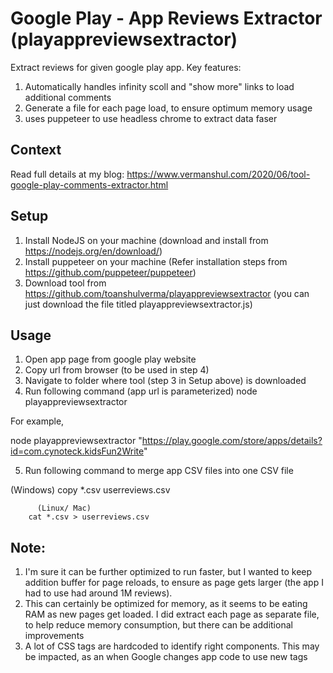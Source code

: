 # Google Play - App Reviews Extractor (playappreviewsextractor)
Extract reviews for given google play app. Key features:
1. Automatically handles infinity scoll and "show more" links to load additional comments
2. Generate a file for each page load, to ensure optimum memory usage
3. uses puppeteer to use headless chrome to extract data faser


## Context
Read full details at my blog: https://www.vermanshul.com/2020/06/tool-google-play-comments-extractor.html

## Setup
1. Install NodeJS on your machine (download and install from https://nodejs.org/en/download/)
2. Install puppeteer on your machine (Refer installation steps from https://github.com/puppeteer/puppeteer) 
3. Download tool from https://github.com/toanshulverma/playappreviewsextractor (you can just download the file titled playappreviewsextractor.js)

## Usage
1. Open app page from google play website
2. Copy url from browser (to be used in step 4)
3. Navigate to folder where tool (step 3 in Setup above) is downloaded
4. Run following command (app url is parameterized)
node playappreviewsextractor <GOOGLE PLAY APP URL>

For example,

node playappreviewsextractor "https://play.google.com/store/apps/details?id=com.cynoteck.kidsFun2Write"

5. Run following command to merge app CSV files into one CSV file

(Windows)
        copy *.csv userreviews.csv 

          (Linux/ Mac)
        cat *.csv > userreviews.csv 

## Note:
1. I'm sure it can be further optimized to run faster, but I wanted to keep addition buffer for page reloads, to ensure as page gets larger (the app I had to use had around 1M reviews).
2. This can certainly be optimized for memory, as it seems to be eating RAM as new pages get loaded. I did extract each page as separate file, to help reduce memory consumption, but there can be additional improvements
3. A lot of CSS tags are hardcoded to identify right components. This may be impacted, as an when Google changes app code to use new tags